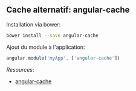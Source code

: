 ## Cache alternatif: angular-cache

Installation via bower:

``` bash
bower install --save angular-cache
```

Ajout du module à l'application:
``` js
angular.module('myApp', ['angular-cache'])
```

*Resources*:

* [angular-cache](https://github.com/jmdobry/angular-cache)
